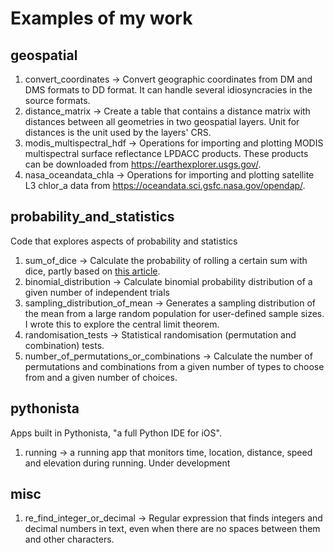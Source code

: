 # Examples of my work

## geospatial
1. convert_coordinates -> Convert geographic coordinates from DM and DMS formats to DD format. It can handle several idiosyncracies in the source formats. 
2. distance_matrix ->  Create a table that contains a distance matrix with distances between all geometries in two geospatial layers. Unit for distances is the unit used by the layers' CRS. 
3. modis_multispectral_hdf -> Operations for importing and plotting MODIS multispectral surface reflectance LPDACC products. These products can be downloaded from https://earthexplorer.usgs.gov/. 
4. nasa_oceandata_chla -> Operations for importing and plotting satellite L3 chlor_a data from https://oceandata.sci.gsfc.nasa.gov/opendap/. 

## probability_and_statistics
Code that explores aspects of probability and statistics
1. sum_of_dice -> Calculate the probability of rolling a certain sum with dice, partly based on [this article](https://www.mathsisfun.com/activity/dice-experiment-2.html).
2. binomial_distribution -> Calculate binomial probability distribution of a given number of independent trials
3. sampling_distribution_of_mean -> Generates a sampling distribution of the mean from a large random population for user-defined sample sizes. I wrote this to explore the central limit theorem.
4. randomisation_tests -> Statistical randomisation (permutation and combination) tests.
2. number_of_permutations_or_combinations -> Calculate the number of permutations and combinations from a given number of types to choose from and a given number of choices.

## pythonista
Apps built in Pythonista, "a full Python IDE for iOS". 
1. running -> a running app that monitors time, location, distance, speed and elevation during running. Under development

## misc
1. re_find_integer_or_decimal -> Regular expression that finds integers and decimal numbers in text, even when there are no spaces between them and other characters.

